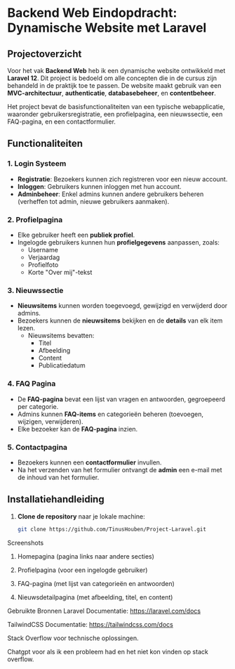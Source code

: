# Backend Web Eindopdracht: Dynamische Website met Laravel

## Projectoverzicht
Voor het vak **Backend Web** heb ik een dynamische website ontwikkeld met **Laravel 12**. Dit project is bedoeld om alle concepten die in de cursus zijn behandeld in de praktijk toe te passen. De website maakt gebruik van een **MVC-architectuur**, **authenticatie**, **databasebeheer**, en **contentbeheer**.

Het project bevat de basisfunctionaliteiten van een typische webapplicatie, waaronder gebruikersregistratie, een profielpagina, een nieuwssectie, een FAQ-pagina, en een contactformulier.

## Functionaliteiten

### 1. **Login Systeem**
- **Registratie**: Bezoekers kunnen zich registreren voor een nieuw account.
- **Inloggen**: Gebruikers kunnen inloggen met hun account.
- **Adminbeheer**: Enkel admins kunnen andere gebruikers beheren (verheffen tot admin, nieuwe gebruikers aanmaken).

### 2. **Profielpagina**
- Elke gebruiker heeft een **publiek profiel**.
- Ingelogde gebruikers kunnen hun **profielgegevens** aanpassen, zoals:
  - Username
  - Verjaardag
  - Profielfoto
  - Korte "Over mij"-tekst

### 3. **Nieuwssectie**
- **Nieuwsitems** kunnen worden toegevoegd, gewijzigd en verwijderd door admins.
- Bezoekers kunnen de **nieuwsitems** bekijken en de **details** van elk item lezen.
  - Nieuwsitems bevatten: 
    - Titel
    - Afbeelding
    - Content
    - Publicatiedatum

### 4. **FAQ Pagina**
- De **FAQ-pagina** bevat een lijst van vragen en antwoorden, gegroepeerd per categorie.
- Admins kunnen **FAQ-items** en categorieën beheren (toevoegen, wijzigen, verwijderen).
- Elke bezoeker kan de **FAQ-pagina** inzien.

### 5. **Contactpagina**
- Bezoekers kunnen een **contactformulier** invullen.
- Na het verzenden van het formulier ontvangt de **admin** een e-mail met de inhoud van het formulier.

## Installatiehandleiding

1. **Clone de repository** naar je lokale machine:
   ```bash
   git clone https://github.com/TinusHouben/Project-Laravel.git


Screenshots
1. Homepagina (pagina links naar andere secties)

2. Profielpagina (voor een ingelogde gebruiker)

3. FAQ-pagina (met lijst van categorieën en antwoorden)

4. Nieuwsdetailpagina (met afbeelding, titel, en content)

Gebruikte Bronnen
Laravel Documentatie: https://laravel.com/docs

TailwindCSS Documentatie: https://tailwindcss.com/docs

Stack Overflow voor technische oplossingen.

Chatgpt voor als ik een probleem had en het niet kon vinden op stack overflow.

